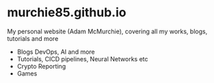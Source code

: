 # murchie85.github.io

My personal website (Adam McMurchie), covering all my works, blogs, tutorials and more 

* Blogs DevOps, AI and more
* Tutorials, CICD pipelines, Neural Networks etc
* Crypto Reporting 
* Games 

 